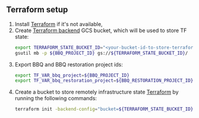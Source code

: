 ## Terraform setup

1. Install [Terraform](https://www.terraform.io/) if it's not available,
1. Create [Terraform backend](https://www.terraform.io/docs/backends/) GCS bucket, which will be used to store TF state:
      ```bash
      export TERRAFORM_STATE_BUCKET_ID="<your-bucket-id-to-store-terraform-state>"
      gsutil mb -p ${BBQ_PROJECT_ID} gs://${TERRAFORM_STATE_BUCKET_ID}/
      ```
1. Export BBQ and BBQ restoration project ids: 
      ```bash
      export TF_VAR_bbq_project=${BBQ_PROJECT_ID}
      export TF_VAR_bbq_restoration_project=${BBQ_RESTORATION_PROJECT_ID}
      ```
1. Create a bucket to store remotely infrastructure state [Terraform](https://www.terraform.io/) by running the following commands:
      ```bash
      terraform init -backend-config="bucket=${TERRAFORM_STATE_BUCKET_ID}"
      ```